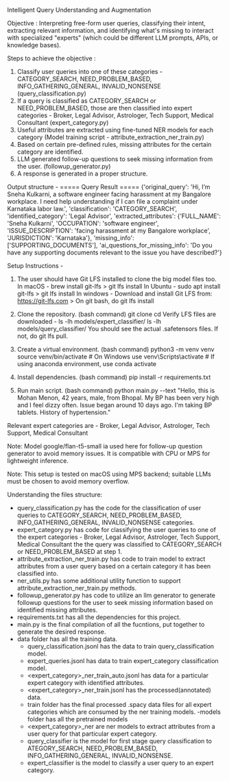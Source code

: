 Intelligent Query Understanding and Augmentation

Objective : Interpreting free-form user queries, classifying their intent, extracting relevant information, and identifying what's missing to interact with specialized "experts" (which could be different LLM prompts, APIs, or knowledge bases).

Steps to achieve the objective :
1. Classify user queries into one of these categories - CATEGORY_SEARCH, NEED_PROBLEM_BASED, INFO_GATHERING_GENERAL, INVALID_NONSENSE (query_classification.py)
2. If a query is classified as CATEGORY_SEARCH or NEED_PROBLEM_BASED, those are then classified into expert categories - Broker, Legal Advisor, Astrologer, Tech Support, Medical Consultant (expert_category.py)
3. Useful attributes are extracted using fine-tuned NER models for each category (Model training script - attribute_extraction_ner_train.py)
4. Based on certain pre-defined rules, missing attributes for the certain category are identified.
5. LLM generated follow-up questions to seek missing information from the user. (followup_generator.py)
6. A response is generated in a proper structure. 

Output structure - 
===== Query Result =====
{'original_query': 'Hi, I’m Sneha Kulkarni, a software engineer facing harassment at my Bangalore workplace. I need help understanding if I can file a complaint under Karnataka labor law.', 
 'classification': 'CATEGORY_SEARCH', 
 'identified_category': 'Legal Advisor', 
 'extracted_attributes': {'FULL_NAME': 'Sneha Kulkarni', 'OCCUPATION': 'software engineer', 'ISSUE_DESCRIPTION': 'facing harassment at my Bangalore workplace', 'JURISDICTION': 'Karnataka'}, 'missing_info': ['SUPPORTING_DOCUMENTS'], 
 'ai_questions_for_missing_info': 'Do you have any supporting documents relevant to the issue you have described?'}
 
Setup Instructions - 

1. The user should have Git LFS installed to clone the big model files too.
   In macOS - brew install git-lfs > git lfs install
   In Ubuntu - sudo apt install git-lfs > git lfs install
   In windows - Download and install Git LFS from: https://git-lfs.com > On git bash, do git lfs install

2. Clone the repository.
(bash command)
git clone <your-repo-url>
cd <your-project-folder>
Verify LFS files are downloaded -
ls -lh models/expert_classifier/
ls -lh models/query_classifier/
You should see the actual .safetensors files. If not, do git lfs pull.

3. Create a virtual environment.
(bash command)
python3 -m venv venv
source venv/bin/activate  # On Windows use venv\Scripts\activate # If using anaconda environment, use conda activate <virtual environment name>

4. Install dependencies.
(bash command)
pip install -r requirements.txt

5. Run main script.
(bash command)
python main.py --text "Hello, this is Mohan Menon, 42 years, male, from Bhopal. My BP has been very high and I feel dizzy often. Issue began around 10 days ago. I'm taking BP tablets. History of hypertension."

Relevant expert categories are - Broker, Legal Advisor, Astrologer, Tech Support, Medical Consultant

Note: Model google/flan-t5-small ia used here for follow-up question generator to avoid memory issues. It is compatible with CPU or MPS for lightweight inference.

Note: This setup is tested on macOS using MPS backend; suitable LLMs must be chosen to avoid memory overflow.

Understanding the files structure:
- query_classification.py has the code for the classification of user queries to CATEGORY_SEARCH, NEED_PROBLEM_BASED, INFO_GATHERING_GENERAL, INVALID_NONSENSE categories.
- expert_category.py has code for classifying the user queries to one of the expert categories - Broker, Legal Advisor, Astrologer, Tech Support, Medical Consultant the the query was classified to CATEGORY_SEARCH or NEED_PROBLEM_BASED at step 1.
- attribute_extraction_ner_train.py has code to train model to extract attributes from a user query based on a certain category it has been classified into.
- ner_utils.py has some additional utility function to support attribute_extraction_ner_train.py methods.
- followup_generator.py has code to utilize an llm generator to generate followup questions for the user to seek missing information based on identified missing attributes.
- requirements.txt has all the dependencies for this project.
- main.py is the final compilation of all the fucntions, put together to generate the desired response.
- data folder has all the training data.
    - query_classification.jsonl has the data to train query_classification model.
    - expert_queries.jsonl has data to train expert_category classification model.
    - <expert_category>_ner_train_auto.jsonl has data for a particular expert category with identified attributes.
    - <expert_category>_ner_train.jsonl has the processed(annotated) data.
    - train folder has the final processed .spacy data files for all expert categories which are consumed by the ner training models.
-models folder has all the pretrained models 
    - <expert_category>_ner are ner models to extract attributes from a user query for that particular expert category.
    - query_classifier is the model for first stage query classification to ATEGORY_SEARCH, NEED_PROBLEM_BASED, INFO_GATHERING_GENERAL, INVALID_NONSENSE.
    - expert_classifier is the model to classify a user query to an expert category.

    




